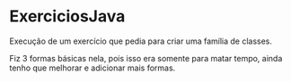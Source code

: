 # ExerciciosJava

Execução de um exercício que pedia para criar uma família de classes.

Fiz 3 formas básicas nela, pois isso era somente para matar tempo, ainda tenho que melhorar e adicionar mais formas.
